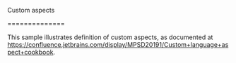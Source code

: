 ﻿Custom aspects

==============


This sample illustrates definition of custom aspects, as documented at
https://confluence.jetbrains.com/display/MPSD20191/Custom+language+aspect+cookbook.
